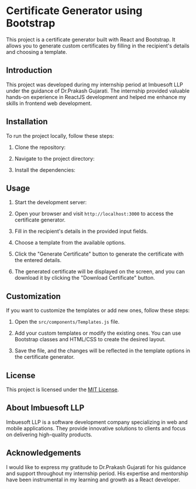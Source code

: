 # Certificate Generator using Bootstrap

This project is a certificate generator built with React and Bootstrap. It allows you to generate custom certificates by filling in the recipient's details and choosing a template.

## Introduction

This project was developed during my internship period at Imbuesoft LLP under the guidance of Dr.Prakash Gujarati. The internship provided valuable hands-on experience in ReactJS development and helped me enhance my skills in frontend web development.

## Installation

To run the project locally, follow these steps:

1. Clone the repository:

2. Navigate to the project directory:

3. Install the dependencies:

## Usage

1. Start the development server:

2. Open your browser and visit `http://localhost:3000` to access the certificate generator.

3. Fill in the recipient's details in the provided input fields.

4. Choose a template from the available options.

5. Click the "Generate Certificate" button to generate the certificate with the entered details.

6. The generated certificate will be displayed on the screen, and you can download it by clicking the "Download Certificate" button.

## Customization

If you want to customize the templates or add new ones, follow these steps:

1. Open the `src/components/Templates.js` file.

2. Add your custom templates or modify the existing ones. You can use Bootstrap classes and HTML/CSS to create the desired layout.

3. Save the file, and the changes will be reflected in the template options in the certificate generator.

## License

This project is licensed under the [MIT License](LICENSE).

## About Imbuesoft LLP

Imbuesoft LLP is a software development company specializing in web and mobile applications. They provide innovative solutions to clients and focus on delivering high-quality products.

## Acknowledgements

I would like to express my gratitude to Dr.Prakash Gujarati for his guidance and support throughout my internship period. His expertise and mentorship have been instrumental in my learning and growth as a React developer.
